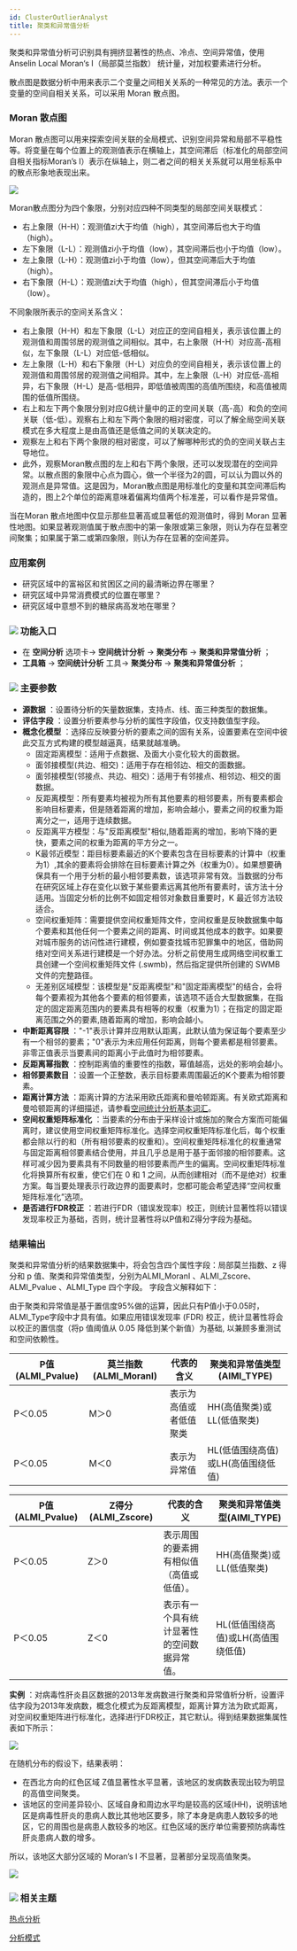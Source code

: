 ```yaml
---
id: ClusterOutlierAnalyst
title: 聚类和异常值分析
---
```

聚类和异常值分析可识别具有拥挤显著性的热点、冷点、空间异常值，使用 Anselin Local Moran‘s I（局部莫兰指数）
统计量，对加权要素进行分析。

散点图是数据分析中用来表示二个变量之间相关关系的一种常见的方法。表示一个变量的空间自相关关系，可以采用 Moran 散点图。

### Moran 散点图

Moran 散点图可以用来探索空间关联的全局模式、识别空间异常和局部不平稳性等。将变量在每个位置上的观测值表示在横轴上，其空间滞后（标准化的局部空间自相关指标Moran’s I）表示在纵轴上，则二者之间的相关关系就可以用坐标系中的散点形象地表现出来。

![](img/MoranScatter.png)

Moran散点图分为四个象限，分别对应四种不同类型的局部空间关联模式：

  * 右上象限（H-H）：观测值zi大于均值（high），其空间滞后也大于均值（high）。
  * 左下象限（L-L）：观测值zi小于均值（low），其空间滞后也小于均值（low）。
  * 左上象限（L-H）：观测值zi小于均值（low），但其空间滞后大于均值（high）。
  * 右下象限（H-L）：观测值zi大于均值（high），但其空间滞后小于均值（low）。

不同象限所表示的空间关系含义：

  * 右上象限（H-H）和左下象限（L-L）对应正的空间自相关，表示该位置上的观测值和周围邻居的观测值之间相似。其中，右上象限（H-H）对应高-高相似，左下象限（L-L）对应低-低相似。
  * 左上象限（L-H）和右下象限（H-L）对应负的空间自相关，表示该位置上的观测值和周围邻居的观测值之间相异。其中，左上象限（L-H）对应低-高相异，右下象限（H-L）是高-低相异，即低值被周围的高值所围绕，和高值被周围的低值所围绕。
  * 右上和左下两个象限分别对应G统计量中的正的空间关联（高-高）和负的空间关联（低-低）。观察右上和左下两个象限的相对密度，可以了解全局空间关联模式在多大程度上是由高值还是低值之间的关联决定的。
  * 观察左上和右下两个象限的相对密度，可以了解哪种形式的负的空间关联占主导地位。
  * 此外，观察Moran散点图的左上和右下两个象限，还可以发现潜在的空间异常。以散点图的象限中心点为圆心，做一个半径为2的圆，可以认为圆以外的观测点是异常值。这是因为，Moran散点图是用标准化的变量和其空间滞后构造的，图上2个单位的距离意味着偏离均值两个标准差，可以看作是异常值。

当在Moran 散点地图中仅显示那些显著高或显著低的观测值时，得到 Moran 显著性地图。如果显著观测值属于散点图中的第一象限或第三象限，则认为存在显著空间聚集；如果属于第二或第四象限，则认为存在显著的空间差异。

### 应用案例

  * 研究区域中的富裕区和贫困区之间的最清晰边界在哪里？
  * 研究区域中异常消费模式的位置在哪里？
  * 研究区域中意想不到的糖尿病高发地在哪里？

### ![](../../img/read.gif) 功能入口

  * 在 **空间分析** 选项卡-> **空间统计分析** -> **聚类分布** -> **聚类和异常值分析** ；
  * **工具箱** -> **空间统计分析** 工具-> **聚类分布** -> **聚类和异常值分析** ；

### ![](../../img/read.gif) 主要参数

  * **源数据** ：设置待分析的矢量数据集，支持点、线、面三种类型的数据集。
  * **评估字段** ：设置分析要素参与分析的属性字段值，仅支持数值型字段。
  * **概念化模型** ：选择应反映要分析的要素之间的固有关系，设置要素在空间中彼此交互方式构建的模型越逼真，结果就越准确。 
    * 固定距离模型：适用于点数据、及面大小变化较大的面数据。
    * 面邻接模型(共边、相交)：适用于存在相邻边、相交的面数据。
    * 面邻接模型(邻接点、共边、相交)：适用于有邻接点、相邻边、相交的面数据。
    * 反距离模型：所有要素均被视为所有其他要素的相邻要素，所有要素都会影响目标要素，但是随着距离的增加，影响会越小，要素之间的权重为距离分之一，适用于连续数据。
    * 反距离平方模型：与"反距离模型"相似,随着距离的增加，影响下降的更快，要素之间的权重为距离的平方分之一。
    * K最邻近模型：距目标要素最近的K个要素包含在目标要素的计算中（权重为1）,其余的要素将会排除在目标要素计算之外（权重为0）。如果想要确保具有一个用于分析的最小相邻要素数，该选项非常有效。当数据的分布在研究区域上存在变化以致于某些要素远离其他所有要素时，该方法十分适用。当固定分析的比例不如固定相邻对象数目重要时，K 最近邻方法较适合。
    * 空间权重矩阵：需要提供空间权重矩阵文件，空间权重是反映数据集中每个要素和其他任何一个要素之间的距离、时间或其他成本的数字。如果要对城市服务的访问性进行建模，例如要查找城市犯罪集中的地区，借助网络对空间关系进行建模是一个好办法。分析之前使用生成网络空间权重工具创建一个空间权重矩阵文件 (.swmb)，然后指定提供所创建的 SWMB 文件的完整路径。
    * 无差别区域模型：该模型是"反距离模型"和"固定距离模型"的结合，会将每个要素视为其他各个要素的相邻要素，该选项不适合大型数据集，在指定的固定距离范围内的要素具有相等的权重（权重为1）；在指定的固定距离范围之外的要素,随着距离的增加，影响会越小。
  * **中断距离容限** ："-1"表示计算并应用默认距离，此默认值为保证每个要素至少有一个相邻的要素；"0"表示为未应用任何距离，则每个要素都是相邻要素。非零正值表示当要素间的距离小于此值时为相邻要素。
  * **反距离幂指数** ：控制距离值的重要性的指数，幂值越高，远处的影响会越小。
  * **相邻要素数目** ：设置一个正整数，表示目标要素周围最近的K个要素为相邻要素。
  * **距离计算方法** ：距离计算的方法采用欧氏距离和曼哈顿距离。有关欧式距离和曼哈顿距离的详细描述，请参看[空间统计分析基本词汇](BasicVocabulary)。
  * **空间权重矩阵标准化** ：当要素的分布由于采样设计或施加的聚合方案而可能偏离时，建议使用空间权重矩阵标准化。选择空间权重矩阵标准化后，每个权重都会除以行的和（所有相邻要素的权重和）。空间权重矩阵标准化的权重通常与固定距离相邻要素结合使用，并且几乎总是用于基于面邻接的相邻要素。这样可减少因为要素具有不同数量的相邻要素而产生的偏离。空间权重矩阵标准化将换算所有权重，使它们在 0 和 1 之间，从而创建相对（而不是绝对）权重方案。每当要处理表示行政边界的面要素时，您都可能会希望选择“空间权重矩阵标准化”选项。
  * **是否进行FDR校正** ：若进行FDR（错误发现率）校正，则统计显著性将以错误发现率校正为基础，否则，统计显著性将以P值和Z得分字段为基础。

### 结果输出

聚类和异常值分析的结果数据集中，将会包含四个属性字段：局部莫兰指数、z 得分和 p 值、聚类和异常值类型，分别为ALMI_MoranI 、ALMI_Zscore、ALMI_Pvalue 、ALMI_Type 四个字段。 字段含义解释如下：

由于聚类和异常值是基于置信度95%做的运算，因此只有P值小于0.05时，ALMI_Type字段中才具有值。如果应用错误发现率 (FDR) 校正，统计显著性将会以校正的置信度（将p 值阈值从 0.05 降低到某个新值）为基础, 以兼顾多重测试和空间依赖性。

P值(ALMI_Pvalue) | 莫兰指数(ALMI_MoranI) | 代表的含义 | 聚类和异常值类型(AIMI_TYPE)  
---|---|---|---  
P＜0.05 | M＞0 | 表示为高值或者低值聚类 | HH(高值聚类)或LL(低值聚类)  
P＜0.05 | M＜0 | 表示为异常值 | HL(低值围绕高值)或LH(高值围绕低值)  
  
P值(ALMI_Pvalue) | Z得分(ALMI_Zscore) | 代表的含义 | 聚类和异常值类型(AIMI_TYPE)  
---|---|---|---  
P＜0.05 | Z＞0 | 表示周围的要素拥有相似值（高值或低值）。 | HH(高值聚类)或LL(低值聚类)  
P＜0.05 | Z＜0 | 表示有一个具有统计显著性的空间数据异常值。 | HL(低值围绕高值)或LH(高值围绕低值)  
  
**实例**
：对病毒性肝炎县区数据的2013年发病数进行聚类和异常值析分析，设置评估字段为2013年发病数，概念化模式为反距离模型，距离计算方法为欧式距离，对空间权重矩阵进行标准化，选择进行FDR校正，其它默认。得到结果数据集属性表如下所示：

![](img/ClusterOutlierResult1-1.png)

在随机分布的假设下，结果表明：

  * 在西北方向的红色区域 Z值显著性水平显著，该地区的发病数表现出较为明显的高值空间聚类。
  * 该地区的空间差异较小、区域自身和周边水平均是较高的区域(HH)，说明该地区是病毒性肝炎的患病人数比其他地区要多，除了本身是病患人数较多的地区，它的周围也是病患人数较多的地区。红色区域的医疗单位需要预防病毒性肝炎患病人数的增多。

所以，该地区大部分区域的 Moran’s I 不显著，显著部分呈现高值聚类。

![](img/ClusterOutlierResult1-2.png)

### ![](img/seealso.png) 相关主题

[热点分析](HotSpotAnalyst)

[分析模式](AnalyzingPatterns)


